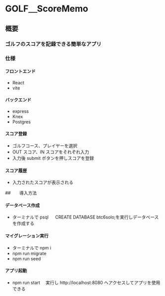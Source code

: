 # GOLF＿ScoreMemo

## 概要

### ゴルフのスコアを記録できる簡単なアプリ

### 仕様

#### フロントエンド

- React
- vite

#### バックエンド

- express
- Knex
- Postgres

#### スコア登録

- ゴルフコース、プレイヤーを選択
- OUT スコア、IN スコアをそれぞれ入力
- 入力後 submit ボタンを押しスコアを登録

#### スコア履歴

- 入力されたスコアが表示される

##　　導入方法

#### データベース作成

- ターミナルで psql 　 CREATE DATABASE btc6solo;を実行しデータベースを作成する

#### マイグレーション実行

- ターミナルで npm i
- npm run migrate
- npm run seed

#### アプリ起動

- npm run start 　実行し http://localhost:8080 へアクセスしてアプリを使用できる
